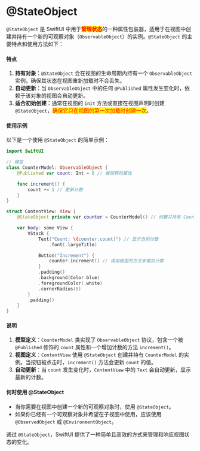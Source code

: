 # @StateObject

`@StateObject` 是 SwiftUI 中用于<mark style="color:red;">**管理状态**</mark>的一种属性包装器，适用于在视图中创建并持有一个新的可观察对象（`ObservableObject`）的实例。`@StateObject` 的主要特点和使用方法如下：

#### 特点

1. **持有对象**：`@StateObject` 会在视图的生命周期内持有一个 `ObservableObject` 实例，确保其状态在视图重新加载时不会丢失。
2. **自动更新**：当 `ObservableObject` 中的任何 `@Published` 属性发生变化时，依赖于该对象的视图会自动更新。
3. **适合初始创建**：通常在视图的 `init` 方法或直接在视图声明时创建 `@StateObject`，<mark style="color:red;">确保它只在视图的第一次加载时创建一次</mark>。

#### 使用示例

以下是一个使用 `@StateObject` 的简单示例：

```swift
import SwiftUI

// 模型
class CounterModel: ObservableObject {
    @Published var count: Int = 0 // 被观察的属性

    func increment() {
        count += 1 // 更新计数
    }
}

struct ContentView: View {
    @StateObject private var counter = CounterModel() // 创建并持有 CounterModel 实例

    var body: some View {
        VStack {
            Text("Count: \(counter.count)") // 显示当前计数
                .font(.largeTitle)

            Button("Increment") {
                counter.increment() // 调用模型的方法来增加计数
            }
            .padding()
            .background(Color.blue)
            .foregroundColor(.white)
            .cornerRadius(8)
        }
        .padding()
    }
}
```

#### 说明

1. **模型定义**：`CounterModel` 类实现了 `ObservableObject` 协议，包含一个被 `@Published` 修饰的 `count` 属性和一个增加计数的方法 `increment()`。
2. **视图定义**：`ContentView` 使用 `@StateObject` 创建并持有 `CounterModel` 的实例。当按钮被点击时，`increment()` 方法会更新 `count` 的值。
3. **自动更新**：当 `count` 发生变化时，`ContentView` 中的 `Text` 会自动更新，显示最新的计数。

#### 何时使用 @StateObject

* 当你需要在视图中创建一个新的可观察对象时，使用 `@StateObject`。
* 如果你已经有一个可观察对象并希望在子视图中使用，应该使用 `@ObservedObject` 或 `@EnvironmentObject`。

通过 `@StateObject`，SwiftUI 提供了一种简单且高效的方式来管理和响应视图状态的变化。
